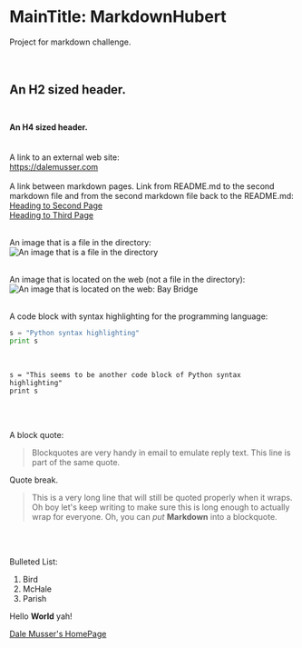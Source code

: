 # MainTitle: MarkdownHubert</br>
Project for markdown challenge.</br></br></br>
## An H2 sized header.</br></br>
#### An H4 sized header.</br></br>
A link to an external web site:</br>
<https://dalemusser.com></br></br>
A link between markdown pages. Link from README.md to the second markdown file and from the second markdown file back to the README.md:</br>
[Heading to Second Page](second.md)</br>
[Heading to Third Page](third.md)</br></br>

An image that is a file in the directory:</br>
![An image that is a file in the directory](https://github.com/Alifanfaron/MarkdownHubert/blob/master/A%20image%20file.png "this is the title text that you succeed in hovering to see")</br></br>

An image that is located on the web (not a file in the directory):</br>
![An image that is located on the web: Bay Bridge](http://www.baybridgeinfo.org/sites/default/files/styles/Poster600337/public/images/implosion_3.jpg?itok=keFIbNiu "this is the title text of the image that is located on the web that you succeed in hovering to see")</br></br>

A code block with syntax highlighting for the programming language:</br>
```python
s = "Python syntax highlighting"
print s
```
</br>
<pre><code>s = "This seems to be another code block of Python syntax highlighting"
print s</code></pre></br></br>

A block quote:</br>
> Blockquotes are very handy in email to emulate reply text.
> This line is part of the same quote.</br>

Quote break.</br>

> This is a very long line that will still be quoted properly when it wraps. Oh boy let's keep writing to make sure this is long enough to actually wrap for everyone. Oh, you can *put* **Markdown** into a blockquote.

</br></br>

Bulleted List:</br>
<ol>
<li>Bird</li>
<li>McHale</li>
<li>Parish</li>
</ol>




Hello **World** yah!

[Dale Musser's HomePage](https://dalemusser.com)



